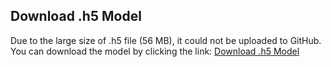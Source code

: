 ## Download .h5 Model

Due to the large size of .h5 file (56 MB), it could not be uploaded to GitHub.
You can download the model by clicking the link: [Download .h5 Model](https://drive.google.com/file/d/1OYeWvXL0Eo8eOzHnf8YfiMkE4JobByam/view?usp=sharing)
